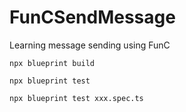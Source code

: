 # FunCSendMessage

Learning message sending using FunC

`npx blueprint build`

`npx blueprint test`

`npx blueprint test xxx.spec.ts`